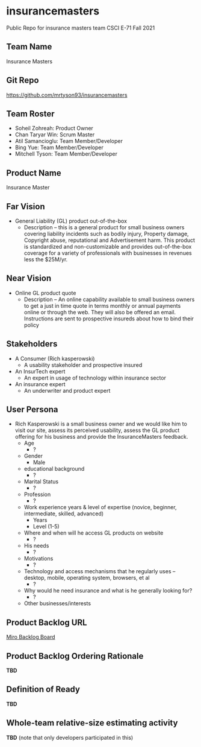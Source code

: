 # insurancemasters

Public Repo for insurance masters team CSCI E-71 Fall 2021

## Team Name

Insurance Masters

## Git Repo

<https://github.com/mrtyson93/insurancemasters>

## Team Roster

- Soheil Zohreah: Product Owner
- Chan Taryar Win: Scrum Master
- Atil Samancioglu: Team Member/Developer
- Bing Yue: Team Member/Developer
- Mitchell Tyson: Team Member/Developer

## Product Name

Insurance Master

## Far Vision

- General Liability (GL) product out-of-the-box
  - Description – this is a general product for small business owners covering liability incidents such as bodily injury, Property damage, Copyright abuse, reputational and Advertisement harm. This product is standardized and non-customizable and provides out-of-the-box coverage for a variety of professionals with businesses in revenues less the $25M/yr.

## Near Vision

- Online GL product quote
  - Description – An online capability available to small business owners to get a just in time quote in terms monthly or annual payments online or through the web. They will also be offered an email. Instructions are sent to prospective insureds about how to bind their policy

## Stakeholders

- A Consumer (Rich kasperowski)
  - A usability stakeholder and prospective insured
- An InsurTech expert
  - An expert in usage of technology within insurance sector
- An insurance expert
  - An underwriter and product expert

## User Persona

- Rich Kasperowski is a small business owner and we would like him to visit our site, assess its perceived usability, assess the GL product offering for his business and provide the InsuranceMasters feedback.
  - Age
    - ?
  - Gender
    - Male
  - educational background
    - ?
  - Marital Status
    - ?
  - Profession
    - ?
  - Work experience years & level of expertise (novice, beginner, intermediate, skilled, advanced)
    - Years
    - Level (1-5)
  - Where and when will he access GL products on website
    - ?
  - His needs
    - ?
  - Motivations
    - ?
  - Technology and access mechanisms that he regularly uses – desktop, mobile, operating system, browsers, et al
    - ?
  - Why would he need insurance and what is he generally looking for?
    - ?
  - Other businesses/interests

## Product Backlog URL

[Miro Backlog Board](https://miro.com/app/board/o9J_lnCeYTY=/?invite_link_id=792056423560)

## Product Backlog Ordering Rationale

**TBD**

## Definition of Ready

**TBD**

## Whole-team relative-size estimating activity

**TBD** (note that only developers participated in this)
